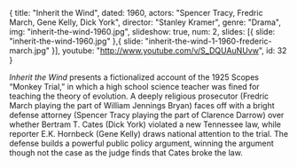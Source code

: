 {
  title: "Inherit the Wind",
  dated:  1960,
  actors: "Spencer Tracy, Fredric March, Gene Kelly, Dick York",
  director: "Stanley Kramer",
  genre: "Drama",
  img: "inherit-the-wind-1960.jpg",
  slideshow: true,
  num: 2,
  slides: [{
  	slide: "inherit-the-wind-1960.jpg"
  },{
  	slide: "inherit-the-wind-1-1960-frederic-march.jpg"
  }],
  youtube: "http://www.youtube.com/v/S_DQUAuNUvw",
  id: 32
}

_Inherit the Wind_ presents a fictionalized account of the 1925 Scopes “Monkey Trial,” in which a high school science teacher was fined for teaching the theory of evolution. A deeply religious prosecutor (Fredric March playing the part of  William Jennings Bryan) faces off with a bright defense attorney (Spencer Tracy playing the part of Clarence Darrow) over whether Bertram T. Cates (Dick York) violated a new Tennessee law, while reporter E.K. Hornbeck (Gene Kelly) draws national attention to the trial. The defense builds a powerful public policy argument, winning the argument though not the case as the judge finds that Cates broke the law. 